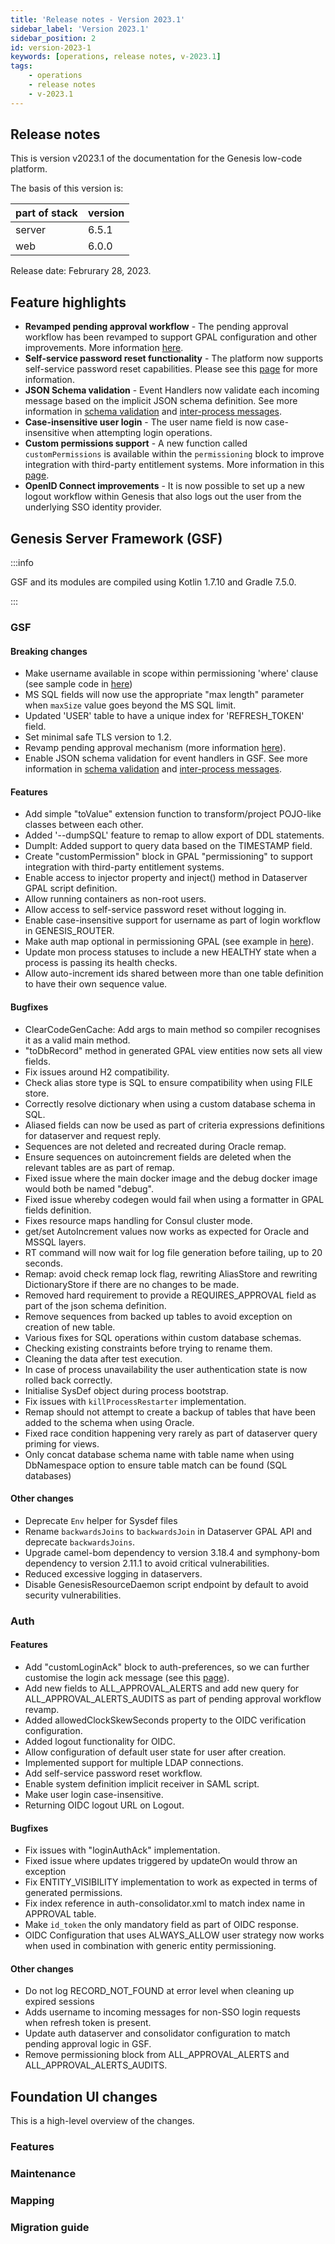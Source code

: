 ```yaml
---
title: 'Release notes - Version 2023.1'
sidebar_label: 'Version 2023.1'
sidebar_position: 2
id: version-2023-1
keywords: [operations, release notes, v-2023.1]
tags:
    - operations
    - release notes
    - v-2023.1
---
```


## Release notes
This is version v2023.1 of the documentation for the Genesis low-code platform.

The basis of this version is:

| part of stack | version | 
|---------------|---------|
| server        | 6.5.1   |  
| web           | 6.0.0   |   

Release date: Februrary 28, 2023. 

## Feature highlights
* **Revamped pending approval workflow** - The pending approval workflow has been revamped to support GPAL configuration and other improvements. More information [here](../../server/event-handler/advanced.md#pending-approvals).
* **Self-service password reset functionality** - The platform now supports self-service password reset capabilities. Please see this [page](../../server/access-control/password_authentication.md#selfservicereset) for more information.
* **JSON Schema validation** - Event Handlers now validate each incoming message based on the implicit JSON schema definition. See more information in [schema validation](../../server/event-handler/advanced.md#disabling-schema-validation) and [inter-process messages](../../server/inter-process-messages/metadata-annotations.md).
* **Case-insensitive user login** - The user name field is now case-insensitive when attempting login operations.
* **Custom permissions support** - A new function called `customPermissions` is available within the `permissioning` block to improve integration with third-party entitlement systems. More information in this [page](../../server/access-control/authorisation-overview.md#custom-permissions-function).
* **OpenID Connect improvements** - It is now possible to set up a new logout workflow within Genesis that also logs out the user from the underlying SSO identity provider.

## Genesis Server Framework (GSF)

:::info

GSF and its modules are compiled using Kotlin 1.7.10 and Gradle 7.5.0.

:::

### GSF

#### Breaking changes
- Make username available in scope within permissioning 'where' clause (see sample code in [here](../../server/access-control/authorisation.md#where-clauses))
- MS SQL fields will now use the appropriate "max length" parameter when `maxSize` value goes beyond the MS SQL limit. 
- Updated 'USER' table to have a unique index for 'REFRESH_TOKEN' field.
- Set minimal safe TLS version to 1.2.
- Revamp pending approval mechanism (more information [here](../../server/event-handler/advanced.md#pending-approvals)).
- Enable JSON schema validation for event handlers in GSF. See more information in [schema validation](../../server/event-handler/advanced.md#disabling-schema-validation) and [inter-process messages](../../server/inter-process-messages/metadata-annotations.md).

#### Features

- Add simple "toValue" extension function to transform/project POJO-like classes between each other.
- Added '--dumpSQL' feature to remap to allow export of DDL statements.
- DumpIt: Added support to query data based on the TIMESTAMP field.
- Create "customPermission" block in GPAL "permissioning" to support integration with third-party entitlement systems.
- Enable access to injector property and inject() method in Dataserver GPAL script definition.
- Allow running containers as non-root users.
- Allow access to self-service password reset without logging in.
- Enable case-insensitive support for username as part of login workflow in GENESIS_ROUTER.
- Make auth map optional in permissioning GPAL (see example in [here](../../server/access-control/authorisation-overview.md#auth-sub-block)).
- Update mon process statuses to include a new HEALTHY state when a process is passing its health checks.
- Allow auto-increment ids shared between more than one table definition to have their own sequence value.

#### Bugfixes

- ClearCodeGenCache: Add args to main method so compiler recognises it as a valid main method.
- "toDbRecord" method in generated GPAL view entities now sets all view fields.
- Fix issues around H2 compatibility. 
- Check alias store type is SQL to ensure compatibility when using FILE store.
- Correctly resolve dictionary when using a custom database schema in SQL.
- Aliased fields can now be used as part of criteria expressions definitions for dataserver and request reply. 
- Sequences are not deleted and recreated during Oracle remap. 
- Ensure sequences on autoincrement fields are deleted when the relevant tables are as part of remap.
- Fixed issue where the main docker image and the debug docker image would both be named "debug".
- Fixed issue whereby codegen would fail when using a formatter in GPAL fields definition.
- Fixes resource maps handling for Consul cluster mode.
- get/set AutoIncrement values now works as expected for Oracle and MSSQL layers.
- RT command will now wait for log file generation before tailing, up to 20 seconds.
- Remap: avoid check remap lock flag, rewriting AliasStore and rewriting DictionaryStore if there are no changes to be made.
- Removed hard requirement to provide a REQUIRES_APPROVAL field as part of the json schema definition.
- Remove sequences from backed up tables to avoid exception on creation of new table.
- Various fixes for SQL operations within custom database schemas.
- Checking existing constraints before trying to rename them.
- Cleaning the data after test execution.
- In case of process unavailability the user authentication state is now rolled back correctly.
- Initialise SysDef object during process bootstrap.
- Fix issues with `killProcessRestarter` implementation.
- Remap should not attempt to create a backup of tables that have been added to the schema when using Oracle.
- Fixed race condition happening very rarely as part of dataserver query priming for views.
- Only concat database schema name with table name when using DbNamespace option to ensure table match can be found (SQL databases)

#### Other changes
- Deprecate `Env` helper for Sysdef files
- Rename `backwardsJoins` to `backwardsJoin` in Dataserver GPAL API and deprecate `backwardsJoins`.
- Upgrade camel-bom dependency to version 3.18.4 and symphony-bom dependency to version 2.11.1 to avoid critical vulnerabilities.
- Reduced excessive logging in dataservers.
- Disable GenesisResourceDaemon script endpoint by default to avoid security vulnerabilities.

### Auth

#### Features

- Add "customLoginAck" block to auth-preferences, so we can further customise the login ack message (see this [page](../../server/access-control/password_authentication.md#customloginack)).
- Add new fields to ALL_APPROVAL_ALERTS and add new query for ALL_APPROVAL_ALERTS_AUDITS as part of pending approval workflow revamp.
- Added allowedClockSkewSeconds property to the OIDC verification configuration.
- Added logout functionality for OIDC.
- Allow configuration of default user state for user after creation.
- Implemented support for multiple LDAP connections.
- Add self-service password reset workflow.
- Enable system definition implicit receiver in SAML script.
- Make user login case-insensitive.
- Returning OIDC logout URL on Logout.

#### Bugfixes
- Fix issues with "loginAuthAck" implementation.
- Fixed issue where updates triggered by updateOn would throw an exception
- Fix ENTITY_VISIBILITY implementation to work as expected in terms of generated permissions.
- Fix index reference in auth-consolidator.xml to match index name in APPROVAL table.
- Make `id_token` the only mandatory field as part of OIDC response.
- OIDC Configuration that uses ALWAYS_ALLOW user strategy now works when used in combination with generic entity permissioning.

#### Other changes
- Do not log RECORD_NOT_FOUND at error level when cleaning up expired sessions
- Adds username to incoming messages for non-SSO login requests when refresh token is present.
- Update auth dataserver and consolidator configuration to match pending approval logic in GSF.
- Remove permissioning block from ALL_APPROVAL_ALERTS and ALL_APPROVAL_ALERTS_AUDITS.

## Foundation UI changes
This is a high-level overview of the changes.

### Features


### Maintenance


### Mapping


### Migration guide
